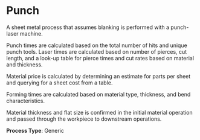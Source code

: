 # Punch
A sheet metal process that assumes blanking is performed with a punch-laser machine.

Punch times are calculated based on the total number of hits and unique punch tools.
Laser times are calculated based on number of pierces, cut length, and a look-up table for pierce times and cut rates based on material and thickness.

Material price is calculated by determining an estimate for parts per sheet and querying for a sheet cost from a table.

Forming times are calculated based on material type, thickness, and bend characteristics.

Material thickness and flat size is confirmed in the initial material operation and passed through the workpiece to downstream operations.

**Process Type**: Generic
